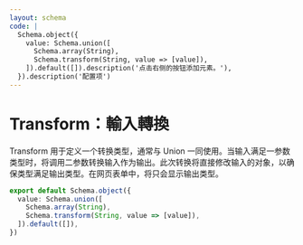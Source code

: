 ```yaml
---
layout: schema
code: |
  Schema.object({
    value: Schema.union([
      Schema.array(String),
      Schema.transform(String, value => [value]),
    ]).default([]).description('点击右侧的按钮添加元素。'),
  }).description('配置项')
---
```


# Transform：輸入轉換

Transform 用于定义一个转换类型，通常与 Union 一同使用。当输入满足一参数类型时，将调用二参数转换输入作为输出。此次转换将直接修改输入的对象，以确保类型满足输出类型。在网页表单中，将只会显示输出类型。

```ts
export default Schema.object({
  value: Schema.union([
    Schema.array(String),
    Schema.transform(String, value => [value]),
  ]).default([]),
})
```
